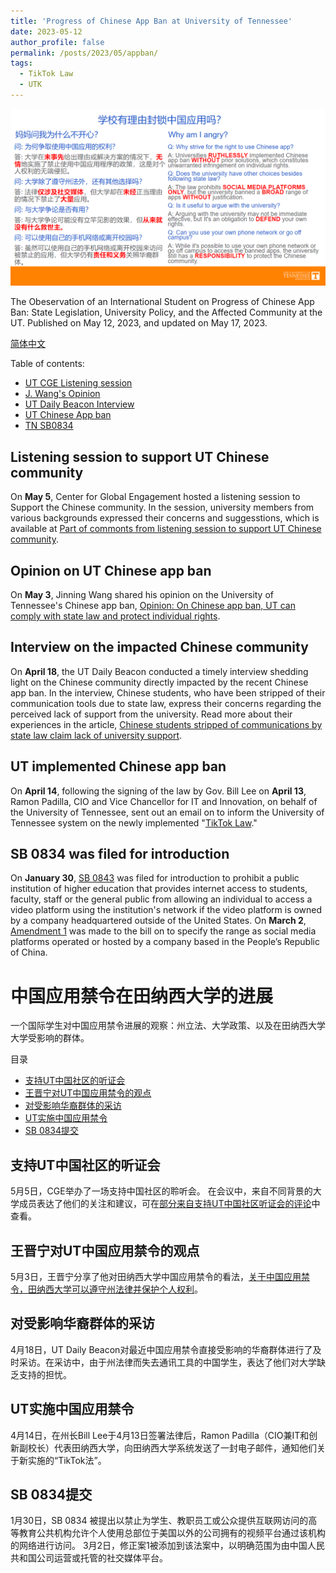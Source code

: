 ```yaml
---
title: 'Progress of Chinese App Ban at University of Tennessee'
date: 2023-05-12
author_profile: false
permalink: /posts/2023/05/appban/
tags:
  - TikTok Law
  - UTK
---
```


![Appban](/images/poster/appban.png)

The Obeservation of an International Student on Progress of Chinese App Ban: State Legislation, University Policy, and the Affected Community at the UT. Published on May 12, 2023, and updated on May 17, 2023.

[简体中文](#中国应用禁令在田纳西大学的进展)

Table of contents:

* [UT CGE Listening session](#listening-session-to-support-ut-chinese-community)
* [J. Wang's Opinion](#opinion-on-ut-chinese-app-ban)
* [UT Daily Beacon Interview](#interview-on-the-impacted-chinese-community)
* [UT Chinese App ban](#ut-implemented-chinese-app-ban)
* [TN SB0834](#sb-0834-was-filed-for-introduction)

## Listening session to support UT Chinese community

On **May 5**, Center for Global Engagement hosted a listening session to Support the Chinese community.
In the session, university members from various backgrounds expressed their concerns and suggesstions, which is available at [Part of commonts from listening session to support UT Chinese community](/posts/2023/05/listen/).

## Opinion on UT Chinese app ban

On **May 3**, Jinning Wang shared his opinion on the University of Tennessee's Chinese app ban, [Opinion: On Chinese app ban, UT can comply with state law and protect individual rights](/posts/2023/04/tiktokban/).

## Interview on the impacted Chinese community

On **April 18**, the UT Daily Beacon conducted a timely interview shedding light on the Chinese community directly impacted by the recent Chinese app ban. In the interview, Chinese students, who have been stripped of their communication tools due to state law, express their concerns regarding the perceived lack of support from the university.
Read more about their experiences in the article, [Chinese students stripped of communications by state law claim lack of university support](https://www.utdailybeacon.com/campus_news/administration/chinese-students-stripped-of-communications-by-state-law-claim-lack-of-university-support/article_b8d11e74-de3d-11ed-9edc-aba1b50f24ff.html).

## UT implemented Chinese app ban

On **April 14**, following the signing of the law by Gov. Bill Lee on **April 13**, Ramon Padilla, CIO and Vice Chancellor for IT and Innovation, on behalf of the University of Tennessee, sent out an email on  to inform the University of Tennessee system on the newly implemented "[TikTok Law](https://techsolutions.tennessee.edu/tik-tok-law/)."

## SB 0834 was filed for introduction

On **January 30**, [SB 0843](https://wapp.capitol.tn.gov/apps/BillInfo/Default.aspx?BillNumber=SB0834) was filed for introduction to prohibit a public institution of higher education that provides internet access to students, faculty, staff or the general public from allowing an individual to access a video platform using the institution's network if the video platform is owned by a company headquartered outside of the United States.
On **March 2**, [Amendment 1](https://wapp.capitol.tn.gov/apps/BillInfo/Default.aspx?BillNumber=SB0834) was made to the bill on  to specify the range as social media platforms operated or hosted by a company based in the People’s Republic of China.

# 中国应用禁令在田纳西大学的进展

一个国际学生对中国应用禁令进展的观察：州立法、大学政策、以及在田纳西大学大学受影响的群体。

目录
* [支持UT中国社区的听证会](#支持ut中国社区的听证会)
* [王晋宁对UT中国应用禁令的观点](#王晋宁对ut中国应用禁令的观点)
* [对受影响华裔群体的采访](#对受影响华裔群体的采访)
* [UT实施中国应用禁令](#ut实施中国应用禁令)
* [SB 0834提交](#sb-0834提交)

## 支持UT中国社区的听证会

5月5日，CGE举办了一场支持中国社区的聆听会。
在会议中，来自不同背景的大学成员表达了他们的关注和建议，可在[部分来自支持UT中国社区听证会的评论](/posts/2023/05/listen/#支持ut中国社区听证会的部分评论)中查看。

## 王晋宁对UT中国应用禁令的观点

5月3日，王晋宁分享了他对田纳西大学中国应用禁令的看法，[关于中国应用禁令，田纳西大学可以遵守州法律并保护个人权利](/posts/2023/04/tiktokban/#关于中国应用禁令田纳西大学可以遵守州法律并保护个人权利)。

## 对受影响华裔群体的采访

4月18日，UT Daily Beacon对最近中国应用禁令直接受影响的华裔群体进行了及时采访。在采访中，由于州法律而失去通讯工具的中国学生，表达了他们对大学缺乏支持的担忧。

## UT实施中国应用禁令

4月14日，在州长Bill Lee于4月13日签署法律后，Ramon Padilla（CIO兼IT和创新副校长）代表田纳西大学，向田纳西大学系统发送了一封电子邮件，通知他们关于新实施的“TikTok法”。

## SB 0834提交

1月30日，SB 0834 被提出以禁止为学生、教职员工或公众提供互联网访问的高等教育公共机构允许个人使用总部位于美国以外的公司拥有的视频平台通过该机构的网络进行访问。
3月2日，修正案1被添加到该法案中，以明确范围为由中国人民共和国公司运营或托管的社交媒体平台。
